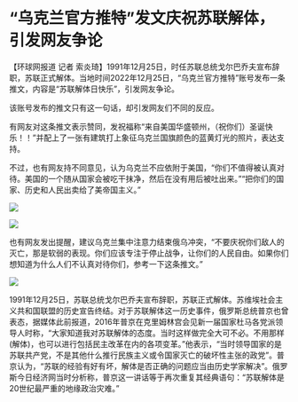 # “乌克兰官方推特”发文庆祝苏联解体，引发网友争论

【环球网报道 记者
索炎琦】1991年12月25日，时任苏联总统戈尔巴乔夫宣布辞职，苏联正式解体。当地时间2022年12月25日，“乌克兰官方推特”账号发布一条推文，内容是“苏联解体日快乐”，引发网友争论。

该账号发布的推文只有这一句话，却引发网友们不同的反应。

有网友对这条推文表示赞同，发祝福称“来自美国华盛顿州，（祝你们）圣诞快乐！！”并配上了一张有建筑打上象征乌克兰国旗颜色的蓝黄灯光的照片，表达支持。

不过，也有网友持不同意见，认为乌克兰不应依附于美国，“你们不值得被认真对待。美国的一个随从国家会被吃干抹净，然后在没有用后被吐出来。”“把你们的国家、历史和人民出卖给了美帝国主义。”

![](https://inews.gtimg.com/newsapp_bt/0/15577650160/1000)

![](https://inews.gtimg.com/newsapp_bt/0/15577650166/1000)

也有网友发出提醒，建议乌克兰集中注意力结束俄乌冲突，“不要庆祝你们敌人的灭亡，那是软弱的表现。你们应该专注于停止战争，让你们的人民自由。如果你们想知道为什么人们不认真对待你们，参考一下这条推文。”

![](https://inews.gtimg.com/newsapp_bt/0/15577650162/1000)

1991年12月25日，苏联总统戈尔巴乔夫宣布辞职，苏联正式解体。苏维埃社会主义共和国联盟的历史宣告终结。对于苏联解体这一历史事件，俄罗斯总统普京也曾表态，据媒体此前报道，2016年普京在克里姆林宫会见新一届国家杜马各党派领导人时称，“大家知道我对苏联解体的态度。当时这样做完全大可不必。不用那样(解体)，也可以进行包括民主改革在内的各项变革。”他表示，“当时领导国家的是苏联共产党，不是其他什么推行民族主义或令国家灭亡的破坏性主张的政党”。普京认为，“苏联的经验有好有坏，解体是否正确的问题应当由历史学家解决”。俄罗斯今日经济网当时分析称，普京这一讲话等于再次重复其经典语句：“苏联解体是20世纪最严重的地缘政治灾难。”


